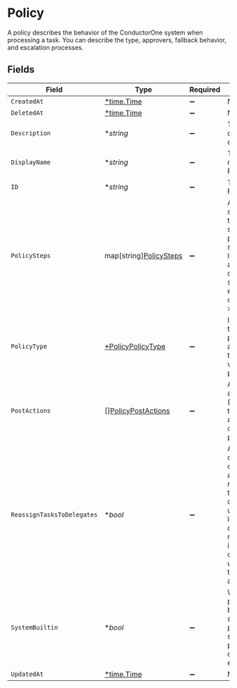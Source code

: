 # Policy

A policy describes the behavior of the ConductorOne system when processing a task. You can describe the type, approvers, fallback behavior, and escalation processes.


## Fields

| Field                                                                                                                                                                       | Type                                                                                                                                                                        | Required                                                                                                                                                                    | Description                                                                                                                                                                 |
| --------------------------------------------------------------------------------------------------------------------------------------------------------------------------- | --------------------------------------------------------------------------------------------------------------------------------------------------------------------------- | --------------------------------------------------------------------------------------------------------------------------------------------------------------------------- | --------------------------------------------------------------------------------------------------------------------------------------------------------------------------- |
| `CreatedAt`                                                                                                                                                                 | [*time.Time](https://pkg.go.dev/time#Time)                                                                                                                                  | :heavy_minus_sign:                                                                                                                                                          | N/A                                                                                                                                                                         |
| `DeletedAt`                                                                                                                                                                 | [*time.Time](https://pkg.go.dev/time#Time)                                                                                                                                  | :heavy_minus_sign:                                                                                                                                                          | N/A                                                                                                                                                                         |
| `Description`                                                                                                                                                               | **string*                                                                                                                                                                   | :heavy_minus_sign:                                                                                                                                                          | The description of the Policy.                                                                                                                                              |
| `DisplayName`                                                                                                                                                               | **string*                                                                                                                                                                   | :heavy_minus_sign:                                                                                                                                                          | The display name of the Policy.                                                                                                                                             |
| `ID`                                                                                                                                                                        | **string*                                                                                                                                                                   | :heavy_minus_sign:                                                                                                                                                          | The ID of the Policy.                                                                                                                                                       |
| `PolicySteps`                                                                                                                                                               | map[string][PolicySteps](../../models/shared/policysteps.md)                                                                                                                | :heavy_minus_sign:                                                                                                                                                          | A map of string(policy type) to steps in a policy. This structure is leftover from a previous design, and should only ever have one key->value set.                         |
| `PolicyType`                                                                                                                                                                | [*PolicyPolicyType](../../models/shared/policypolicytype.md)                                                                                                                | :heavy_minus_sign:                                                                                                                                                          | Indicates the type of this policy. Can also be used to get the value from policySteps.                                                                                      |
| `PostActions`                                                                                                                                                               | [][PolicyPostActions](../../models/shared/policypostactions.md)                                                                                                             | :heavy_minus_sign:                                                                                                                                                          | An array of actions (ordered) to take place after a policy completes processing.                                                                                            |
| `ReassignTasksToDelegates`                                                                                                                                                  | **bool*                                                                                                                                                                     | :heavy_minus_sign:                                                                                                                                                          | A policy configuration option that allows for reassinging tasks to delgated users. This level of delegation referrs to the individual delegates users set on their account. |
| `SystemBuiltin`                                                                                                                                                             | **bool*                                                                                                                                                                     | :heavy_minus_sign:                                                                                                                                                          | Whether this policy is a builtin system policy. Builtin system policies cannot be edited.                                                                                   |
| `UpdatedAt`                                                                                                                                                                 | [*time.Time](https://pkg.go.dev/time#Time)                                                                                                                                  | :heavy_minus_sign:                                                                                                                                                          | N/A                                                                                                                                                                         |